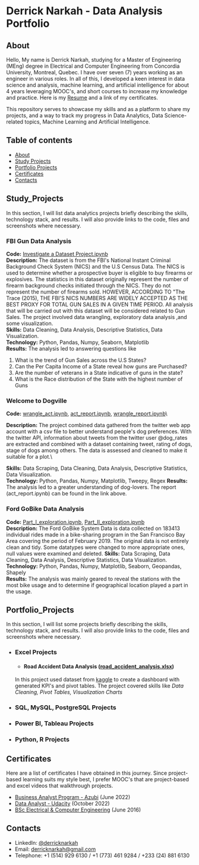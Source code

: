 # Derrick Narkah - Data Analysis Portfolio
## About
Hello, My name is Derrick Narkah, studying for a Master of Engineering (MEng) degree in Electrical and Computer Engineering from Concordia University, Montreal, Quebec. I have over seven (7) years working as an engineer in various roles. In all of this, I developed a keen interest in data science and analysis, machine learning, and artificial intelligence for about 4 years leveraging MOOC's, and short courses to increase my knowledge and practice.
Here is my [Resume](https://github.com/derricknarkah/my_data_analysis_portfolio/blob/main/Resume_Derrick%20Narkah.pdf) and a link of my certificates.

This repository serves to showcase my skills and as a platform to share my projects, and a way to track my progress in Data Analytics, Data Science-related topics, Machine Learning and Artificial Intelligence.

## Table of contents
- [About](#About)
- [Study Projects](#Study_Projects)
- [Portfolio Projects](#Portfolio_Projects)
- [Certificates](#Certificates)
- [Contacts](#Contacts)

## Study_Projects
In this section, I will list data analytics projects briefly describing the skills, technology stack, and results. I will also provide links to the code, files and screenshots where necessary.

### FBI Gun Data Analysis
**Code:** [Investigate a Dataset Project.ipynb](https://github.com/derricknarkah/FBI-Gun-Data-Project/blob/main/Investigate%20a%20Dataset%20Project.ipynb)\
**Description:** The dataset is from the FBI's National Instant Criminal Background Check System (NICS) and the U.S Census Data. The NICS is used to determine whether a prospective buyer is eligible to buy firearms or explosives. The statistics in this dataset originally represent the number of firearm background checks initiated through the NICS. They do not represent the number of firearms sold. HOWEVER, ACCORDING TO "The Trace (2015), THE FBI'S NICS NUMBERS ARE WIDELY ACCEPTED AS THE BEST PROXY FOR TOTAL GUN SALES IN A GIVEN TIME PERIOD. All analysis that will be carried out with this dataset will be considered related to Gun Sales.
The project involved data wrangling, exploratory data analysis ,and some visualization.\
**Skills:** Data Cleaning, Data Analysis, Descriptive Statistics, Data Visualization.\
**Technology:** Python, Pandas, Numpy, Seaborn, Matplotlib\
**Results:** The analysis led to answering questions like
1.  What is the trend of Gun Sales across the U.S States?
2.  Can the Per Capita Income of a State reveal how guns are Purchased?
3.  Are the number of veterans in a State indicative of guns in the state?
4.  What is the Race distribution of the State with the highest number of Guns


### Welcome to Dogville
**Code:** [wrangle_act.ipynb](https://github.com/derricknarkah/Welcome-to-DogVille/blob/main/wrangle_act.ipynb), [act_report.ipynb](https://github.com/derricknarkah/Welcome-to-DogVille/blob/main/act_report.ipynb), [wrangle_report.ipynb](https://github.com/derricknarkah/Welcome-to-DogVille/blob/main/act_report.ipynb)\

**Description:** 
The project combined data gathered from the twitter web app account with a csv file to better understand people's dog preferences.
With the twitter API, information about tweets from the twitter user @dog_rates are extracted and combined with a dataset containing tweet, rating of dogs, stage of dogs among others. The data is assessed and cleaned to make it suitable for a plot.\

**Skills:** Data Scraping, Data Cleaning,  Data Analysis, Descriptive Statistics, Data Visualization.\
**Technology:** Python, Pandas, Numpy, Matplotlib, Tweepy, Regex
**Results:** The analysis led to a greater understanding of dog-lovers. The report (act_report.ipynb) can be found in the link above.


### Ford GoBike Data Analysis
**Code:** [Part_I_exploration.ipynb](https://github.com/derricknarkah/Ford-GoBike-System-Data-Analysis/blob/main/Part_I_exploration.ipynb), [Part_II_exploration.ipynb](https://github.com/derricknarkah/Ford-GoBike-System-Data-Analysis/blob/main/Part_II_slide_deck.ipynb)\
**Description:** The Ford GoBike System Data is data collected on 183413 individual rides made in a bike-sharing program in the San Francisco Bay Area covering the period of February 2019. The original data is not entirely clean and tidy. Some datatypes were changed to more appropriate ones, null values were examined and deleted. 
**Skills:** Data Scraping, Data Cleaning,  Data Analysis, Descriptive Statistics, Data Visualization.\
**Technology:** Python, Pandas, Numpy, Matplotlib, Seaborn, Geopandas, Shapely \
**Results:** The analysis was mainly geared to reveal the stations with the most bike usage and to determine if geographical location played a part in the usage. 

## Portfolio_Projects
In this section, I will list some projects briefly describing the skills, technology stack, and results. I will also provide links to the code, files and screenshots where necessary.

- ### Excel Projects
	- #### Road Accident Data Analysis ([road_accident_analysis.xlsx](https:\\www.ter.com))
	In this project used dataset from [kaggle](https://www.kaggle.com/datasets/juhibhojani/road-accidents-data-2022) to create a dashboard with generated KPI's and pivot tables. The project covered skills like *Data Cleaning, Pivot Tables, Visualization Charts*
- ### SQL, MySQL,  PostgreSQL Projects
- ### Power BI, Tableau Projects
- ### Python, R Projects

## Certificates

Here are a list of certificates I have obtained in this journey. Since project-based learning suits my style best, I prefer MOOC's that are project-based and excel videos that walkthrough projects.
- [Business Analyst Program - Azubi](https://drive.google.com/drive/u/0/folders/1x-yqYKlqESEJOgxAlQVGCVSj7IoXCkph) (June 2022)
- [Data Analyst - Udacity](https://drive.google.com/drive/u/0/folders/1x-yqYKlqESEJOgxAlQVGCVSj7IoXCkph) (October 2022)
- [BSc Electrical & Computer Engineering](https://drive.google.com/drive/u/0/folders/1x-yqYKlqESEJOgxAlQVGCVSj7IoXCkph) (June 2016)

## Contacts
- LinkedIn: [@derricknarkah](https://www.linkedin.com/in/derricknarkah)
- Email: derricknarkah@gmail.com
- Telephone: +1 (514) 929 6130 / +1 (773) 461 9284 / +233 (24) 881 6130
